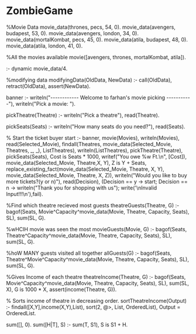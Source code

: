 # ZombieGame


%Movie Data
movie_data(thrones, pecs, 54, 0).
movie_data(avengers, budapest, 53, 0).
movie_data(avengers, london, 34, 0).
movie_data(mortalKombat, pecs, 45, 0).
movie_data(atila, budapest, 48, 0).
movie_data(atila, london, 41, 0).

%All the movies available
movie([avengers, thrones, mortalKombat, atila]).

:- dynamic movie_data/4.

%modifying data
modifyingData(OldData, NewData) :- call(OldData), retract(OldData), assert(NewData).

banner :- writeln("------------ Welcome to farhan's movie picking  -----------"), writeln("Pick a movie: ").

pickTheatre(Theatre) :- writeln("Pick a theatre"), read(Theatre).

pickSeats(Seats) :- writeln("How many seats do you need?"), read(Seats).

% Start the ticket buyer
start :- banner, movie(Movies), writeln(Movies), read(Selected_Movie), findall(Theatres, movie_data(Selected_Movie, Theatres, _, _), ListTheatres), writeln(ListTheatres), pickTheatre(Theatre), pickSeats(Seats), Cost is Seats * 1000, writef("You owe %w Ft.\n", [Cost]), movie_data(Selected_Movie, Theatre,X, Y), Z is Y + Seats, replace_existing_fact(movie_data(Selected_Movie, Theatre, X, Y), movie_data(Selected_Movie, Theatre, X, Z)), writeln("Would you like to buy more tickets?(y or n)"), read(Decision), (Decision == y -> start; Decision == n -> writeln("Thank you for shopping with us"); write('\nInvalid Input!!!\n'),fail).

%Find which theatre recieved most guests
theatreGuests(Theatre, G) :- bagof(Seats, Movie^Capacity^movie_data(Movie, Theatre, Capacity, Seats), SL), sum(SL, G).

%wHCIH movie was seen the most
movieGuests(Movie, G) :- bagof(Seats, Theatre^Capacity^movie_data(Movie, Theatre, Capacity, Seats), SL), sum(SL, G).

%hoW MANY guests visited all together
allGuests(G) :- bagof(Seats, Theatre^Movie^Capacity^movie_data(Movie, Theatre, Capacity, Seats), SL), sum(SL, G).

%Gives Income of each theatre
theatreIncome(Theatre, G) :- bagof(Seats, Movie^Capacity^movie_data(Movie, Theatre, Capacity, Seats), SL), sum(SL, X), G is 1000 * X, assert(income(Theatre, G)).

% Sorts income of theatre in decreasing order.
sortTheatreIncome(Output) :- findall([X,Y],income(X,Y),List),
sort(2, @>, List, OrderedList),
Output = OrderedList.


sum([], 0).
sum([H|T], S) :- sum(T, S1), S is S1 + H.


